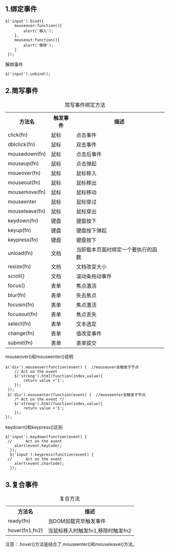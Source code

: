 ## 1.绑定事件 ##

	$('input').bind({
	 	mouseover:function(){
			alert('移入');
	 	},
	 	mouseout:function(){
	 		alert('移除');
		}
	 });

解绑事件

	$('input').unbind();

## 2.简写事件 ##


<table>
		<caption>简写事件绑定方法</caption>
		<tr>
			<th>方法名</th>
			<th>触发事件</th>
			<th>描述</th>
		</tr>
		<tr>
			<td>click(fn)</td>
			<td>鼠标</td>
			<td>点击事件</td>
		</tr>
		<tr>
			<td>dblclick(fn)</td>
			<td>鼠标</td>
			<td>双击事件</td>
		</tr>
		<tr>
			<td>mousedown(fn)</td>
			<td>鼠标</td>
			<td>点击后事件</td>
		</tr>
		<tr>
			<td>mouseup(fn)</td>
			<td>鼠标</td>
			<td>点击弹起</td>
		</tr>
		<tr>
			<td>moueover(fn)</td>
			<td>鼠标</td>
			<td>鼠标移入</td>
		</tr>
		<tr>
			<td>mouseout(fn)</td>
			<td>鼠标</td>
			<td>鼠标移出</td>
		</tr>
		<tr>
			<td>mousemove(fn)</td>
			<td>鼠标</td>
			<td>鼠标移动</td>
		</tr>
		<tr>
			<td>mouseenter</td>
			<td>鼠标</td>
			<td>鼠标穿过</td>
		</tr>
		<tr>
			<td>mouseleave(fn)</td>
			<td>鼠标</td>
			<td>鼠标穿出</td>
		</tr>
		<tr>
			<td>keydown(fn)</td>
			<td>键盘</td>
			<td>键盘按下</td>
		</tr>
		<tr>
			<td>keyup(fn)</td>
			<td>键盘</td>
			<td>键盘按下弹起</td>
		</tr>
		<tr>
			<td>keypress(fn)</td>
			<td>键盘</td>
			<td>键盘按下</td>
		</tr>
		<tr>
			<td>unload(fn)</td>
			<td>文档</td>
			<td>当卸载本页面时绑定一个要执行的函数</td>
		</tr>
		<tr>
			<td>resize(fn)</td>
			<td>文档</td>
			<td>文档改变大小</td>
		</tr>
		<tr>
			<td>scroll()</td>
			<td>文档</td>
			<td>滚动条拖动事件</td>
		</tr>
		<tr>
			<td>focus()</td>
			<td>表单</td>
			<td>焦点激活</td>
		</tr>
		<tr>
			<td>blur(fn)</td>
			<td>表单</td>
			<td>失去焦点</td>
		</tr>
		<tr>
			<td>focusin(fn)</td>
			<td>表单</td>
			<td>焦点激活</td>
		</tr>
		<tr>
			<td>focusout(fn)</td>
			<td>表单</td>
			<td>焦点丢失</td>
		</tr>
		<tr>
			<td>select(fn)</td>
			<td>表单</td>
			<td>文本选定</td>
		</tr>
		<tr>
			<td>change(fn)</td>
			<td>表单</td>
			<td>值改变事件</td>
		</tr>
		<tr>
			<td>submit(fn)</td>
			<td>表单</td>
			<td>表单提交</td>
		</tr>
	</table>


mouseover()和mouseenter()说明

	$('div').mouseover(function(event) {  //mouseover会触发子节点
		// Act on the event 
	 	$('strong').html(function(index,value){
	 		return value +'1';
	 	});
	 });
	 $('div').mouseenter(function(event) {  //mouseenter会触发子节点
		/* Act on the event */
		$('strong').html(function(index,value){
			return value +'1';
		});
	});

keydown()和keypress()区别

	$('input').keydown(function(event) {
	 // 	 Act on the event 
	 	alert(event.keyCode);
	  });
	  $('input').keypress(function(event) {
	 // 	 Act on the event 
	  	alert(event.charCode);
	  });

## 3.复合事件 ##

<table>
		<caption>复合方法</caption>
		<tr>
			<th>方法名</th>
			<th>描述</th>
		</tr>
		<tr>
			<td>ready(fn)</td>
			<td>当DOM加载完毕触发事件</td>
		</tr>
		<tr>
			<td>hover(fn1,fn2)</td>
			<td>当鼠标移入时触发fn1,移除时触发fn2</td>
		</tr>
	</table>


注意：.hover()方法是结合了.mouseenter()和mouseleave()方法。